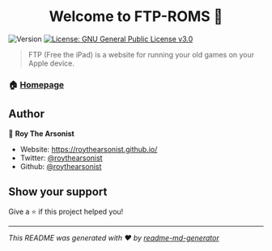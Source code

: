 <h1 align="center">Welcome to FTP-ROMS 👋</h1>
<p>
  <img alt="Version" src="https://img.shields.io/badge/version-v2023.1.20-blue.svg?cacheSeconds=2592000" />
  <a href="#" target="_blank">
    <img alt="License: GNU General Public License v3.0" src="https://img.shields.io/badge/License-GNU General Public License v3.0-yellow.svg" />
  </a>
</p>

> FTP (Free the iPad) is a website for running your old games on your Apple device.

### 🏠 [Homepage](https://roythearsonist.github.io/FTP-ROMS/)

## Author

👤 **Roy The Arsonist**

- Website: https://roythearsonist.github.io/
- Twitter: [@roythearsonist](https://twitter.com/roythearsonist)
- Github: [@roythearsonist](https://github.com/roythearsonist)

## Show your support

Give a ⭐️ if this project helped you!

---

_This README was generated with ❤️ by [readme-md-generator](https://github.com/kefranabg/readme-md-generator)_
